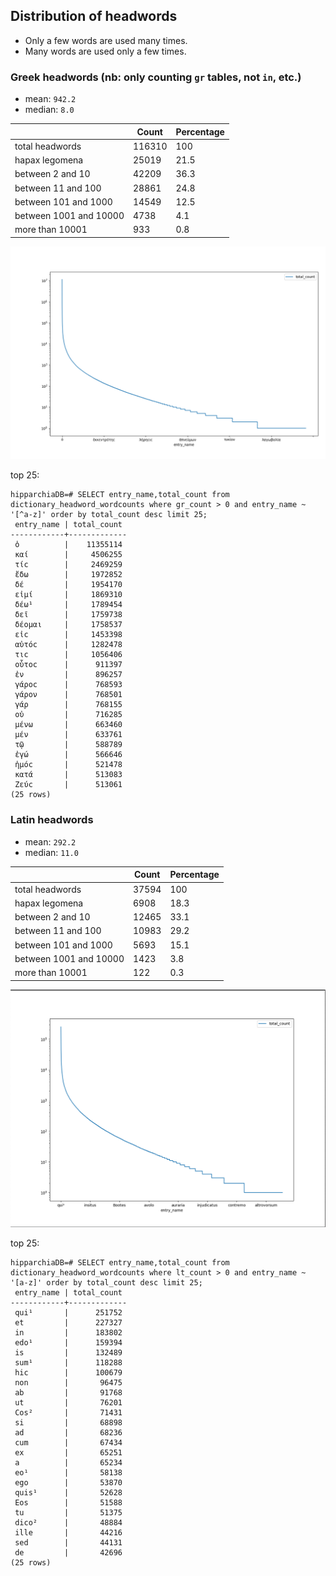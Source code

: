 ## Distribution of headwords

* Only a few words are used many times.
* Many words are used only a few times.

### Greek headwords (nb: only counting `gr` tables, not `in`, etc.)

* mean:	`942.2`
* median:	`8.0`

|                        | Count | Percentage|
|------------------------|-------|---|
| total headwords        | 116310  | 100|
| hapax legomena         | 25019 | 21.5|
| between 2 and 10       | 42209| 36.3|
| between 11 and 100     | 28861| 24.8|
| between 101 and 1000   | 14549| 12.5|
| between 1001 and 10000 | 4738| 4.1|
|  more than 10001       | 933| 0.8|

![workers vs time](../gitimg/greek_headwords.png)


top 25:
```
hipparchiaDB=# SELECT entry_name,total_count from dictionary_headword_wordcounts where gr_count > 0 and entry_name ~ '[^a-z]' order by total_count desc limit 25;
 entry_name | total_count
------------+-------------
 ὁ          |    11355114
 καί        |     4506255
 τίϲ        |     2469259
 ἔδω        |     1972852
 δέ         |     1954170
 εἰμί       |     1869310
 δέω¹       |     1789454
 δεῖ        |     1759738
 δέομαι     |     1758537
 εἰϲ        |     1453398
 αὐτόϲ      |     1282478
 τιϲ        |     1056406
 οὗτοϲ      |      911397
 ἐν         |      896257
 γάροϲ      |      768593
 γάρον      |      768501
 γάρ        |      768155
 οὐ         |      716285
 μένω       |      663460
 μέν        |      633761
 τῷ         |      588789
 ἐγώ        |      566646
 ἡμόϲ       |      521478
 κατά       |      513083
 Ζεύϲ       |      513061
(25 rows)
```

### Latin headwords

* mean:	`292.2`
* median:	`11.0`

|                       | Count | Percentage|
|-----------------------|-------|---|
| total headwords       | 37594  | 100|
| hapax legomena        | 6908 | 18.3|
| between 2 and 10      | 12465| 33.1|
| between 11 and 100    | 10983| 29.2|
| between 101 and 1000  | 5693| 15.1|
| between 1001 and 10000 | 1423| 3.8|
| more than 10001       | 122| 0.3|

![workers vs time](../gitimg/latin_headwords.png)


top 25:

``` 
hipparchiaDB=# SELECT entry_name,total_count from dictionary_headword_wordcounts where lt_count > 0 and entry_name ~ '[a-z]' order by total_count desc limit 25;
 entry_name | total_count
------------+-------------
 qui¹       |      251752
 et         |      227327
 in         |      183802
 edo¹       |      159394
 is         |      132489
 sum¹       |      118288
 hic        |      100679
 non        |       96475
 ab         |       91768
 ut         |       76201
 Cos²       |       71431
 si         |       68898
 ad         |       68236
 cum        |       67434
 ex         |       65251
 a          |       65234
 eo¹        |       58138
 ego        |       53870
 quis¹      |       52628
 Eos        |       51588
 tu         |       51375
 dico²      |       48884
 ille       |       44216
 sed        |       44131
 de         |       42696
(25 rows)
```